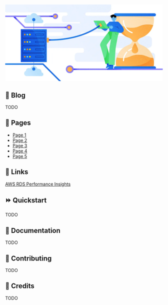 <p align="center">
  <img src="./assets/readme_image.webp" alt="aws-pi-reports, a python cli to generate reports from RDS PI data">
</p>

<!--
How to make this gif ?

I made my with https://codesandbox.io/s/github-profile-2ijk7
Then i recorded my screen to gif on Mac with Quicktime  and save result to [assets/github.mov](assets/github.mov)
This [gist](https://gist.github.com/tskaggs/6394639) help me to create a dedicated command that convert MOV to GIF.
Type this command `make generate-gif` to generate [assets/github.gif](assets/github.gif)
-->

## :memo: Blog

TODO

## :page_facing_up: Pages

<!-- BLOG-POST-LIST:START -->
- [Page 1](https://github.com/raulmartinezr/py-relax)
- [Page 2](https://github.com/raulmartinezr/py-relax)
- [Page 3](https://github.com/raulmartinezr/py-relax)
- [Page 4](https://github.com/raulmartinezr/py-relax)
- [Page 5](https://github.com/raulmartinezr/py-relax)
<!-- BLOG-POST-LIST:END -->

## :link: Links

<p align="left">
  <a href="https://aws.amazon.com/rds/performance-insights/" target="_blank">AWS RDS Performance Insights</a>
 </p>

## :fast_forward: Quickstart

TODO

## :book: Documentation

TODO

## :rowboat: Contributing

TODO

## :muscle: Credits

TODO
